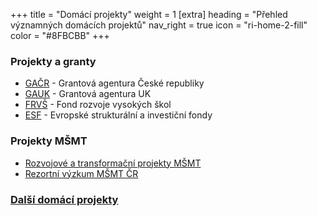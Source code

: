 +++
title = "Domácí projekty" 
weight = 1
[extra]
heading = "Přehled významných domácích projektů"
nav_right = true
icon = "ri-home-2-fill"
color = "#8FBCBB"
+++
### Projekty a granty
 - [GAČR](gacr) - Grantová agentura České republiky
 - [GAUK](gauk) - Grantová agentura UK
 - [FRVŠ](frvs) - Fond rozvoje vysokých škol
 - [ESF](esf) -  Evropské strukturální a investiční fondy

### Projekty MŠMT
 - [Rozvojové a transformační projekty MŠMT](../projekty-msmt/)  
 - [Rezortní výzkum MŠMT ČR](rv-msmt) 

 ###  [Další domácí projekty](dalsi)	    